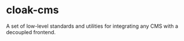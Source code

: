 # cloak-cms
A set of low-level standards and utilities for integrating any CMS with a decoupled frontend.
